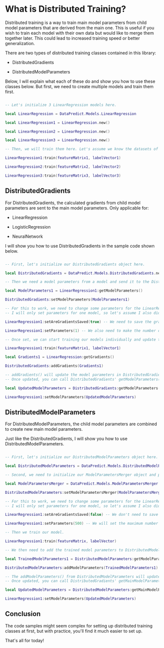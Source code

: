 # What is Distributed Training?

Distributed training is a way to train main model parameters from child model parameters that are derived from the main one. This is useful if you wish to train each model with their own data but would like to merge them together later. This could lead to increased training speed or better generalization.

There are two types of distributed training classes contained in this library:

* DistributedGradients

* DistributedModelParameters

Below, I will explain what each of these do and show you how to use these classes below. But first, we need to create multiple models and train them first.

```lua

-- Let's initialize 3 LinearRegression models here.

local LinearRegression = DataPredict.Models.LinearRegression

local LinearRegression1 = LinearRegression.new()

local LinearRegression2 = LinearRegression.new()

local LinearRegression3 = LinearRegression.new()

-- Then, we will train them here. Let's assume we know the datasets of featureMatrix and labelVector for each model.

LinearRegression1:train(featureMatrix1, labelVector1)

LinearRegression2:train(featureMatrix2, labelVector2)

LinearRegression3:train(featureMatrix3, labelVector3)

```

## DistributedGradients

For DistributedGradients, the calculated gradients from child model parameters are sent to the main model parameters. Only applicable for:

  * LinearRegression
    
  * LogisticRegression
    
  * NeuralNetwork

I will show you how to use DistributedGradients in the sample code shown below.

```lua

-- First, let's initialize our DistributedGradients object here.

local DistributedGradients = DataPredict.Models.DistributedGradients.new()

-- Then we need a model parameters from a model and send it to the DistributedGradients object.

local ModelParameters1 = LinearRegression1:getModelParameters()

DistributedGradients:setModelParameters(ModelParameters1)

-- For this to work, we need to change some parameters for the LinearRegression objects.
-- I will only set parameters for one model, so let's assume I also did this to other models.

LinearRegression1:setAreGradientsSaved(true) -- We need to save the gradients for every iterations, so we set this true.

LinearRegression1:setParameters(1) -- We also need to make the number of iterations to 1.

-- Once set, we can start training our models individually and update the model parameters in DistributedGradients object.

LinearRegression1:train(featureMatrix1, labelVector1)

local Gradients1 = LinearRegression:getGradients()

DistributedGradients:addGradients(Gradients1)

-- addGradients() will update the model parameters in DistributedGradients object.
-- Once updated, you can call DistributedGradients' getModelParameters() to update the LinearRegression's model parameters.

local UpdatedModelParameters = DistributedGradients:getModelParameters()

LinearRegression1:setModelParameters(UpdatedModelParameters)

```

## DistributedModelParameters

For DistributedModelParameters, the child model parameters are combined to create new main model parameters.

Just like the DistributedGradients, I will show you how to use DistributedModelParameters.

```lua

-- First, let's initialize our DistributedModelParameters object here.

local DistributedModelParameters = DataPredict.Models.DistributedModelParameters.new()

-- Second, we need to initialize our ModelParametersMerger object and put it into the DistributedModelParameters object.

local ModelParametersMerger = DataPredict.Models.ModelParametersMerger.new()

DistributedModelParameters:setModelParametersMerger(ModelParametersMerger)

-- For this to work, we need to change some parameters for the LinearRegression objects.
-- I will only set parameters for one model, so let's assume I also did this to other models.

LinearRegression1:setAreGradientsSaved(false) -- We don't need to save the gradients because we're directly using the model parameters.

LinearRegression1:setParameters(500) -- We will set the maximum number of the iterations to 500 for this tutorial.

-- Then we train our model.

LinearRegression1:train(featureMatrix, labelVector)

-- We then need to add the trained model parameters to DistributedModelParameters.

local TrainedModelParameters1 = DistributedModelParameters:getModelParameters()

DistributedModelParameters:addModelParameters(TrainedModelParameters1)

-- The addModelParameters() from DistributedModelParameters will update the main model parameters 
-- Once updated, you can call DistributedGradients' getMainModelParameters() to update the LinearRegression's model parameters.

local UpdatedModelParameters = DistributedModelParameters:getMainModelParameters()

LinearRegression1:setModelParameters(UpdatedModelParameters)

```

## Conclusion

The code samples might seem complex for setting up distributed training classes at first, but with practice, you'll find it much easier to set up.

That's all for today!
